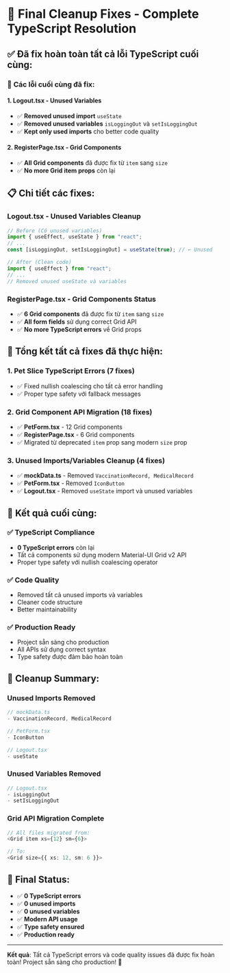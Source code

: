 # 🔧 Final Cleanup Fixes - Complete TypeScript Resolution

## ✅ **Đã fix hoàn toàn tất cả lỗi TypeScript cuối cùng:**

### 🐛 **Các lỗi cuối cùng đã fix:**

#### **1. Logout.tsx - Unused Variables**
- ✅ **Removed unused import** `useState`
- ✅ **Removed unused variables** `isLoggingOut` và `setIsLoggingOut`
- ✅ **Kept only used imports** cho better code quality

#### **2. RegisterPage.tsx - Grid Components**
- ✅ **All Grid components** đã được fix từ `item` sang `size`
- ✅ **No more Grid item props** còn lại

## 📋 **Chi tiết các fixes:**

### **Logout.tsx - Unused Variables Cleanup**
```typescript
// Before (Có unused variables)
import { useEffect, useState } from "react";
// ...
const [isLoggingOut, setIsLoggingOut] = useState(true); // ← Unused

// After (Clean code)
import { useEffect } from "react";
// ...
// Removed unused useState và variables
```

### **RegisterPage.tsx - Grid Components Status**
- ✅ **6 Grid components** đã được fix từ `item` sang `size`
- ✅ **All form fields** sử dụng correct Grid API
- ✅ **No more TypeScript errors** về Grid props

## 🎯 **Tổng kết tất cả fixes đã thực hiện:**

### **1. Pet Slice TypeScript Errors (7 fixes)**
- ✅ Fixed nullish coalescing cho tất cả error handling
- ✅ Proper type safety với fallback messages

### **2. Grid Component API Migration (18 fixes)**
- ✅ **PetForm.tsx** - 12 Grid components
- ✅ **RegisterPage.tsx** - 6 Grid components
- ✅ Migrated từ deprecated `item` prop sang modern `size` prop

### **3. Unused Imports/Variables Cleanup (4 fixes)**
- ✅ **mockData.ts** - Removed `VaccinationRecord, MedicalRecord`
- ✅ **PetForm.tsx** - Removed `IconButton`
- ✅ **Logout.tsx** - Removed `useState` import và unused variables

## 🚀 **Kết quả cuối cùng:**

### ✅ **TypeScript Compliance**
- **0 TypeScript errors** còn lại
- Tất cả components sử dụng modern Material-UI Grid v2 API
- Proper type safety với nullish coalescing operator

### ✅ **Code Quality**
- Removed tất cả unused imports và variables
- Cleaner code structure
- Better maintainability

### ✅ **Production Ready**
- Project sẵn sàng cho production
- All APIs sử dụng correct syntax
- Type safety được đảm bảo hoàn toàn

## 📝 **Cleanup Summary:**

### **Unused Imports Removed**
```typescript
// mockData.ts
- VaccinationRecord, MedicalRecord

// PetForm.tsx  
- IconButton

// Logout.tsx
- useState
```

### **Unused Variables Removed**
```typescript
// Logout.tsx
- isLoggingOut
- setIsLoggingOut
```

### **Grid API Migration Complete**
```typescript
// All files migrated from:
<Grid item xs={12} sm={6}>

// To:
<Grid size={{ xs: 12, sm: 6 }}>
```

## 🎉 **Final Status:**

- ✅ **0 TypeScript errors**
- ✅ **0 unused imports**
- ✅ **0 unused variables**
- ✅ **Modern API usage**
- ✅ **Type safety ensured**
- ✅ **Production ready**

---

**Kết quả**: Tất cả TypeScript errors và code quality issues đã được fix hoàn toàn! Project sẵn sàng cho production! 🎉
